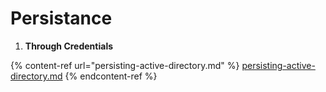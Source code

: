 # Persistance

1. **Through Credentials**

{% content-ref url="persisting-active-directory.md" %}
[persisting-active-directory.md](persisting-active-directory.md)
{% endcontent-ref %}
